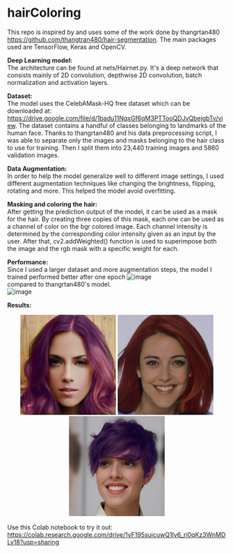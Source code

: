 # hairColoring
 
This repo is inspired by and uses some of the work done by thangrtan480 https://github.com/thangtran480/hair-segmentation. The main packages used are TensorFlow, Keras and OpenCV.

**Deep Learning model:**  
The architecture can be found at nets/Hairnet.py. It's a deep network that consists mainly of 2D convolution, depthwise 2D convolution, batch normalization and activation layers.   

**Dataset:**  
The model uses the CelebAMask-HQ free dataset which can be downloaded at: https://drive.google.com/file/d/1badu11NqxGf6qM3PTTooQDJvQbejgbTv/view. The dataset contains a handful of classes belonging to landmarks of the human face. Thanks to thangrtan480 and his data preprocessing script, I was able to separate only the images and masks belonging to the hair class to use for training. Then I split them into 23,440 training images and 5860 validation images.  
  
**Data Augmentation:**  
In order to help the model generalize well to different image settings, I used different augmentation techniques like changing the brightness, flipping, rotating and more. This helped the model avoid overfitting.  
  
**Masking and coloring the hair:**  
After getting the prediction output of the model, it can be used as a mask for the hair. By creating three copies of this mask, each one can be used as a channel of color on the bgr colored image. Each channel intensity is determined by the corresponding color intensity given as an input by the user. After that, cv2.addWeighted() function is used to superimpose both the image and the rgb mask with a specific weight for each.  

**Performance:**  
Since I used a larger dataset and more augmentation steps, the model I trained performed better after one epoch
![image](https://user-images.githubusercontent.com/43937873/137564927-d21c0a73-6aae-46f0-857b-0bf37e026327.png)  
compared to thangrtan480's model.  
![image](https://user-images.githubusercontent.com/43937873/137565021-83567445-e87e-4791-8a41-b71d2a05eaf9.png)



**Results:**  
<p align="center">
  <img src=/test/results/1.jpg alt="drawing" width="220" height="230"/>
  <img src=/test/results/2.jpg alt="drawing" width="220" height="230"/>
  <img src=/test/results/3.jpg alt="drawing" width="220" height="230"/>
</p>
  
Use this Colab notebook to try it out:
https://colab.research.google.com/drive/1yF195suicuwQ1Iy6_ri0qKz3WnMDLy18?usp=sharing
